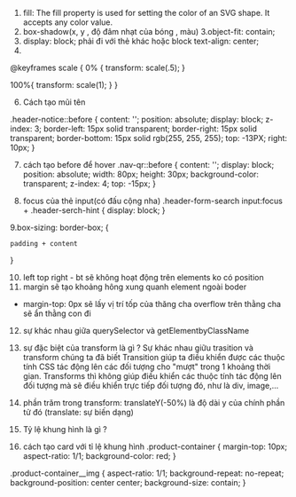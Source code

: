 1. fill: The fill property is used for setting the color of an SVG shape. It accepts any color value.
2. box-shadow(x, y , độ đâm nhạt của bóng , màu)
3.object-fit: contain;
4. display: block; phải đi với thẻ khác hoặc block text-align: center;
5. 

@keyframes scale {
  0% {
    transform: scale(.5);
  }

  100%{
    transform: scale(1);
  }
}

6. Cách tạo mũi tên

.header-notice::before {
    content: '';
    position: absolute;
    display: block;
    z-index: 3;
    border-left: 15px solid transparent;
    border-right: 15px solid transparent;
    border-bottom: 15px solid rgb(255, 255, 255);
    top: -13PX;
    right: 10px;
}


7. cách tạo before để hover
.nav-qr::before {
  content: '';
  display: block;
  position: absolute;
  width: 80px;
  height: 30px;
  background-color: transparent;
  z-index: 4;
  top: -15px;
}

8. focus của thẻ input(có đấu cộng nha)
.header-form-search input:focus + .header-serch-hint {
  display: block;
}

9.box-sizing: border-box; 
{
  
    padding + content
}

10. left top right - bt sẽ không hoạt động trên elements ko có position
11. margin sẽ tạo khoảng hông xung quanh element ngoài boder 
+ margin-top: 0px sẽ lấy vị trí tốp của thăng cha overflow trên thằng cha sẽ ẩn thằng con đi

12. sự khác nhau giữa querySelector và getElementbyClassName

13. sự đặc biệt của transform là gì ? Sự khác nhau giữu trasition và transform
chúng ta đã biết Transition giúp ta điều khiển được các thuộc tính CSS tác động lên các đối tượng cho "mượt" trong 1 khoảng thời gian. Transforms thì không giúp điều khiển các thuộc tính tác động lên đối tượng mà sẽ điều khiển trực tiếp đối tượng đó, như là div, image,...

13. phần trăm trong transform: translateY(-50%) là độ dài y của chính phần tử đó (translate: sự biến dạng)

14. Tỷ lệ khung hình là gì ?

15. cách tạo card với tỉ lệ khung hình
.product-container {
  margin-top: 10px;
  aspect-ratio: 1/1;
 background-color: red;
}

.product-container__img {
  aspect-ratio: 1/1;
  background-repeat: no-repeat;
  background-position: center center;
  background-size: contain;
}

